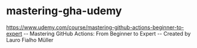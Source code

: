 # mastering-gha-udemy
https://www.udemy.com/course/mastering-github-actions-beginner-to-expert  -- Mastering GitHub Actions: From Beginner to Expert -- Created by Lauro Fialho Müller

